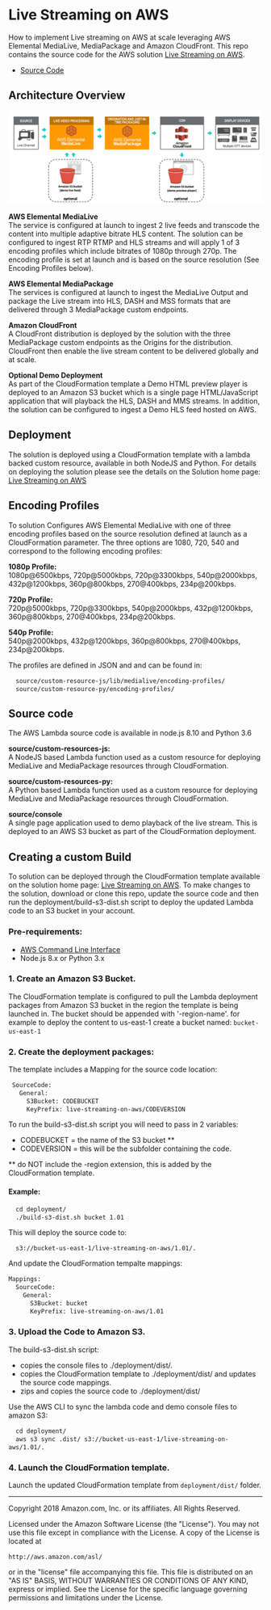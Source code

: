 # Live Streaming on AWS

How to implement Live streaming on AWS  at scale leveraging AWS Elemental MediaLive,  MediaPackage and Amazon CloudFront. This repo contains the source code for the AWS solution [Live Streaming on AWS](https://aws.amazon.com/answers/media-entertainment/live-streaming-on-aws/).

* [Source Code](#source)

## Architecture Overview

![Architecture](architecture.png)

**AWS Elemental MediaLive**<br/>
The service is configured at launch to ingest 2 live feeds and transcode the content into multiple adaptive bitrate HLS content.  The solution can be configured to ingest RTP RTMP and HLS streams and will apply 1 of 3 encoding profiles which include bitrates of 1080p through 270p. The encoding profile is set at launch and is based on the source resolution (See Encoding Profiles below).

**AWS Elemental MediaPackage**<br/>
The services is configured at launch to ingest the MediaLive Output and package the Live stream into HLS, DASH and MSS formats that are delivered through 3 MediaPackage custom endpoints.

**Amazon CloudFront**<br/>
A CloudFront distribution is deployed by the solution with the three MediaPackage custom endpoints as the Origins for the distribution. CloudFront then enable the live stream content to be delivered globally and at scale.

**Optional Demo Deployment**<br/>
As part of the CloudFormation template a Demo HTML preview player is deployed to an Amazon S3 bucket which is a single page HTML/JavaScript application that will playback the HLS, DASH and MMS streams. In addition, the solution can be configured to ingest a Demo HLS feed hosted on AWS.   


## Deployment
The solution is deployed using a CloudFormation template with a lambda backed custom resource, available in both NodeJS and Python.
For details on deploying the solution please see the details on the Solution home page:  [Live Streaming on AWS](https://aws.amazon.com/answers/media-entertainment/live-streaming-on-aws/)

## Encoding Profiles
To solution Configures AWS Elemental MediaLive with one of three encoding profiles based on the source resolution defined at launch as a CloudFormation parameter. The three options are 1080, 720, 540 and correspond to the following encoding profiles:

**1080p Profile:**<br/>
1080p@6500kbps, 720p@5000kbps, 720p@3300kbps, 540p@2000kbps, 432p@1200kbps, 360p@800kbps, 270@400kbps, 234p@200kbps.

**720p Profile:**<br/>
720p@5000kbps, 720p@3300kbps, 540p@2000kbps, 432p@1200kbps, 360p@800kbps, 270@400kbps, 234p@200kbps.

**540p Profile:**<br/>
 540p@2000kbps, 432p@1200kbps, 360p@800kbps, 270@400kbps, 234p@200kbps.

The profiles are defined in JSON and and can be found in:
```
  source/custom-resource-js/lib/medialive/encoding-profiles/
  source/custom-resource-py/encoding-profiles/
```

## Source code <a name="source"></a>
The AWS Lambda source code is available in node.js 8.10 and Python 3.6

**source/custom-resources-js:**<br/>
A NodeJS based  Lambda function used as a custom resource for deploying MediaLive and MediaPackage resources through CloudFormation.

**source/custom-resources-py:**<br/>
A Python based  Lambda function used as a custom resource for deploying MediaLive and MediaPackage resources through CloudFormation.

**source/console**<br/>
A single page application used to demo playback of the live stream. This is deployed to an AWS S3 bucket as part of the CloudFormation deployment.


## Creating a custom Build
To solution can be deployed through the CloudFormation template available on the solution home page: [Live Streaming on AWS](https://aws.amazon.com/answers/media-entertainment/live-streaming-on-aws/).
 To make changes to the solution, download or clone this repo, update the source code and then run the deployment/build-s3-dist.sh script to deploy the updated Lambda code to an S3 bucket in your account.

### Pre-requirements:
* [AWS Command Line Interface](https://aws.amazon.com/cli/)
* Node.js 8.x or Python 3.x

### 1. Create an Amazon S3 Bucket.
The CloudFormation template is configured to pull the Lambda deployment packages from Amazon S3 bucket in the region the template is being launched in. The bucket should be appended with '-region-name'. for example to deploy the content to us-east-1 create a bucket named: ```bucket-us-east-1```


### 2. Create the deployment packages:

 The template includes a Mapping for the source code location:

```
 SourceCode:
   General:
     S3Bucket: CODEBUCKET
     KeyPrefix: live-streaming-on-aws/CODEVERSION
```

To run the build-s3-dist.sh script you will need to pass in 2 variables:

* CODEBUCKET = the name of the S3 bucket **
* CODEVERSION = this will be the subfolder containing the code.

** do NOT include the -region extension, this is added by the CloudFormation template.

#### Example:

```
  cd deployment/
  ./build-s3-dist.sh bucket 1.01
```

 This will deploy the source code to:
```
  s3://bucket-us-east-1/live-streaming-on-aws/1.01/.
```
And update the CloudFormation tempalte mappings:

```
Mappings:
  SourceCode:
    General:
      S3Bucket: bucket
      KeyPrefix: live-streaming-on-aws/1.01
```

 ### 3. Upload the Code to Amazon S3.
 The build-s3-dist.sh script:
 * copies the console files to ./deployment/dist/.
 * copies the CloudFormation template to ./deployment/dist/ and updates the source code mappings.
 * zips and copies the source code to ./deployment/dist/

Use the AWS CLI to sync the lambda code and demo console files to amazon S3:

 ```
   cd deployment/
   aws s3 sync .dist/ s3://bucket-us-east-1/live-streaming-on-aws/1.01/.
 ```

 ### 4. Launch the CloudFormation template.

Launch the updated CloudFormation template from ```deployment/dist/``` folder.


***

Copyright 2018 Amazon.com, Inc. or its affiliates. All Rights Reserved.

Licensed under the Amazon Software License (the "License"). You may not use this file except in compliance with the License. A copy of the License is located at

    http://aws.amazon.com/asl/

or in the "license" file accompanying this file. This file is distributed on an "AS IS" BASIS, WITHOUT WARRANTIES OR CONDITIONS OF ANY KIND, express or implied. See the License for the specific language governing permissions and limitations under the License.
